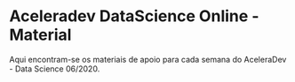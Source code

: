 # Aceleradev DataScience Online - Material

Aqui encontram-se os materiais de apoio para cada semana do AceleraDev - Data Science 06/2020.
